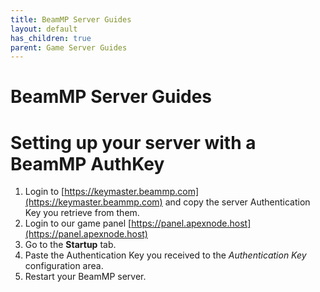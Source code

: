 ```yaml
---
title: BeamMP Server Guides
layout: default
has_children: true
parent: Game Server Guides
---
```


# BeamMP Server Guides

# Setting up your server with a BeamMP AuthKey

1. Login to [https://keymaster.beammp.com](https://keymaster.beammp.com) and copy the server Authentication Key you retrieve from them.
2. Login to our game panel [https://panel.apexnode.host](https://panel.apexnode.host)
3. Go to the **Startup** tab.
4. Paste the Authentication Key you received to the *Authentication Key* configuration area.
5. Restart your BeamMP server.